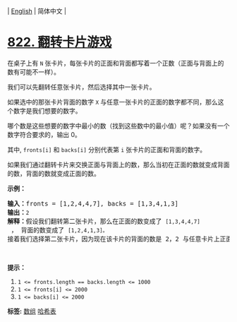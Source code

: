 | [English](README_EN.md) | 简体中文 |

# [822. 翻转卡片游戏](https://leetcode-cn.com/problems/card-flipping-game)
<p>在桌子上有 <code>N</code> 张卡片，每张卡片的正面和背面都写着一个正数（正面与背面上的数有可能不一样）。</p>

<p>我们可以先翻转任意张卡片，然后选择其中一张卡片。</p>

<p>如果选中的那张卡片背面的数字 <code>X</code> 与任意一张卡片的正面的数字都不同，那么这个数字是我们想要的数字。</p>

<p>哪个数是这些想要的数字中最小的数（找到这些数中的最小值）呢？如果没有一个数字符合要求的，输出 0。</p>

<p>其中, <code>fronts[i]</code>&nbsp;和&nbsp;<code>backs[i]</code>&nbsp;分别代表第&nbsp;<code>i</code>&nbsp;张卡片的正面和背面的数字。</p>

<p>如果我们通过翻转卡片来交换正面与背面上的数，那么当初在正面的数就变成背面的数，背面的数就变成正面的数。</p>

<p><strong>示例：</strong></p>

<pre>
<strong>输入：</strong>fronts = [1,2,4,4,7], backs = [1,3,4,1,3]
<strong>输出：</strong><code>2</code>
<strong>解释：</strong>假设我们翻转第二张卡片，那么在正面的数变成了 <code>[1,3,4,4,7]</code> ， 背面的数变成了 <code>[1,2,4,1,3]。</code>
接着我们选择第二张卡片，因为现在该卡片的背面的数是 2，2 与任意卡片上正面的数都不同，所以 2 就是我们想要的数字。</pre>

<p>&nbsp;</p>

<p><strong>提示：</strong></p>

<ol>
	<li><code>1 &lt;= fronts.length == backs.length&nbsp;&lt;=&nbsp;1000</code></li>
	<li><code>1 &lt;=&nbsp;fronts[i]&nbsp;&lt;= 2000</code></li>
	<li><code>1 &lt;= backs[i]&nbsp;&lt;= 2000</code></li>
</ol>

**标签:**  [数组](https://leetcode-cn.com/tag/array) [哈希表](https://leetcode-cn.com/tag/hash-table) 